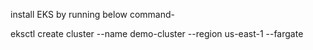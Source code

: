 install EKS by running below command-


eksctl create cluster --name demo-cluster --region us-east-1 --fargate
